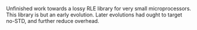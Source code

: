 Unfinished work towards a lossy RLE library for very small microprocessors. This library is but an early evolution. Later evolutions had ought to target no-STD, and further reduce overhead.
